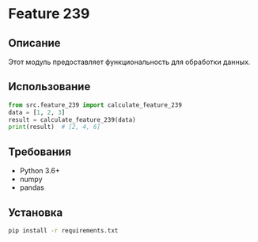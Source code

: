 # Feature 239
## Описание
Этот модуль предоставляет функциональность для обработки данных.
## Использование
```python
from src.feature_239 import calculate_feature_239
data = [1, 2, 3]
result = calculate_feature_239(data)
print(result)  # [2, 4, 6]
```
## Требования
- Python 3.6+
- numpy
- pandas
## Установка
```bash
pip install -r requirements.txt
```